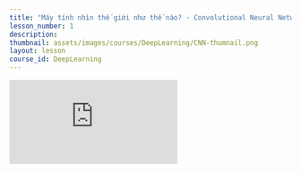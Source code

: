 ```yaml
---
title: "Máy tính nhìn thế giới như thế nào? - Convolutional Neural Network"
lesson_number: 1
description: 
thumbnail: assets/images/courses/DeepLearning/CNN-thumnail.png
layout: lesson
course_id: DeepLearning
---
```


<div class="video-container">
  <iframe 
    src="https://www.youtube.com/embed/S3d_Hp3UiJI?rel=0" 
    title="Máy tính nhìn thế giới như thế nào? - Convolutional Neural Network" 
    frameborder="0" 
    allow="accelerometer; autoplay; clipboard-write; encrypted-media; gyroscope; picture-in-picture" 
    allowfullscreen>
  </iframe>
</div>